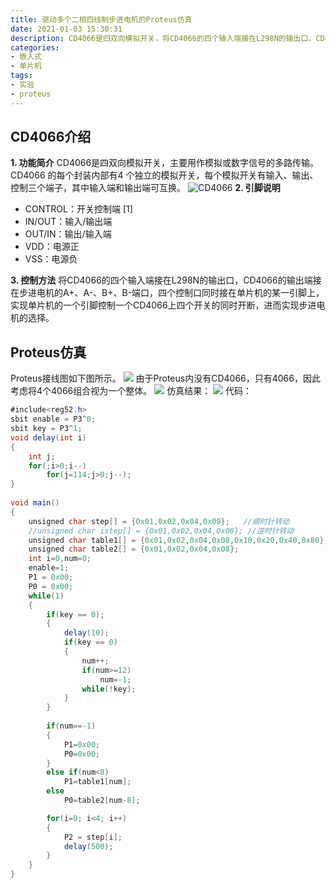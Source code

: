 ```yaml
---
title: 驱动多个二相四线制步进电机的Proteus仿真
date: 2021-01-03 15:30:31
description: CD4066是四双向模拟开关，将CD4066的四个输入端接在L298N的输出口，CD4066的输出端接在步进电机的A+、A-、B+、B-端口，四个控制口同时接在单片机的某一引脚上，实现单片机的一个引脚控制一个CD4066上四个开关的同时开断，进而实现步进电机的选择。
categories:
- 嵌入式
- 单片机
tags:
- 实验
- proteus
---
```


## CD4066介绍
**1. 功能简介**
	CD4066是四双向模拟开关，主要用作模拟或数字信号的多路传输。CD4066 的每个封装内部有4 个独立的模拟开关，每个模拟开关有输入、输出、控制三个端子，其中输入端和输出端可互换。
	![CD4066](https://img-blog.csdnimg.cn/20210101164242237.png?x-oss-process=image/watermark,type_ZmFuZ3poZW5naGVpdGk,shadow_10,text_aHR0cHM6Ly9ibG9nLmNzZG4ubmV0L3dlaXhpbl80NDU0MzQ2Mw==,size_16,color_FFFFFF,t_70)
**2. 引脚说明**

* CONTROL：开关控制端 [1] 
* IN/OUT：输入/输出端
* OUT/IN：输出/输入端
* VDD：电源正
* VSS：电源负

**3. 控制方法**
	将CD4066的四个输入端接在L298N的输出口，CD4066的输出端接在步进电机的A+、A-、B+、B-端口，四个控制口同时接在单片机的某一引脚上，实现单片机的一个引脚控制一个CD4066上四个开关的同时开断，进而实现步进电机的选择。

## Proteus仿真
Proteus接线图如下图所示。
![](https://img-blog.csdnimg.cn/20210101164743892.png?x-oss-process=image/watermark,type_ZmFuZ3poZW5naGVpdGk,shadow_10,text_aHR0cHM6Ly9ibG9nLmNzZG4ubmV0L3dlaXhpbl80NDU0MzQ2Mw==,size_16,color_FFFFFF,t_70)
由于Proteus内没有CD4066，只有4066，因此考虑将4个4066组合视为一个整体。
![](https://img-blog.csdnimg.cn/20210102105614123.png?x-oss-process=image/watermark,type_ZmFuZ3poZW5naGVpdGk,shadow_10,text_aHR0cHM6Ly9ibG9nLmNzZG4ubmV0L3dlaXhpbl80NDU0MzQ2Mw==,size_16,color_FFFFFF,t_70)
仿真结果：
![](https://img-blog.csdnimg.cn/20210102105732744.png?x-oss-process=image/watermark,type_ZmFuZ3poZW5naGVpdGk,shadow_10,text_aHR0cHM6Ly9ibG9nLmNzZG4ubmV0L3dlaXhpbl80NDU0MzQ2Mw==,size_16,color_FFFFFF,t_70)
代码：
```java
#include<reg52.h>
sbit enable = P3^0;
sbit key = P3^1;
void delay(int i)
{
	int j;
	for(;i>0;i--)
		for(j=114;j>0;j--);
}
			
void main()
{
	unsigned char step[] = {0x01,0x02,0x04,0x08};	//顺时针转动
	//unsigned char istep[] = {0x01,0x02,0x04,0x08}; //逆时针转动
	unsigned char table1[] = {0x01,0x02,0x04,0x08,0x10,0x20,0x40,0x80};
	unsigned char table2[] = {0x01,0x02,0x04,0x08};
	int i=0,num=0;
	enable=1;
	P1 = 0x00;
	P0 = 0x00;
	while(1)
	{
		if(key == 0);
		{
			delay(10);
			if(key == 0)
			{				
				num++;
				if(num>=12)
					num=-1;
				while(!key);
			}
		}
		
		if(num==-1)
		{
			P1=0x00;
			P0=0x00;
		}
		else if(num<8)
			P1=table1[num];
		else
			P0=table2[num-8];

		for(i=0; i<4; i++)
		{
			P2 = step[i];
			delay(500);
		}
	}
}
```